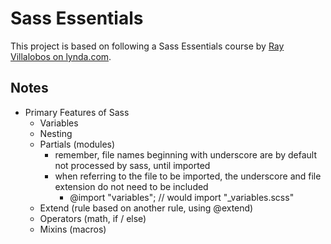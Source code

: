 # Sass Essentials
This project is based on following a Sass Essentials course by [Ray Villalobos on lynda.com](https://www.lynda.com/Sass-tutorials/Sass-Essential-Training/375925-2.html).

## Notes
* Primary Features of Sass
	- Variables
	- Nesting
	- Partials (modules)
		+ remember, file names beginning with underscore are by default not processed by sass, until imported
		+ when referring to the file to be imported, the underscore and file extension do not need to be included
			* @import "variables";  // would import "_variables.scss"
	- Extend (rule based on another rule, using @extend)
	- Operators (math, if / else)
	- Mixins (macros)
